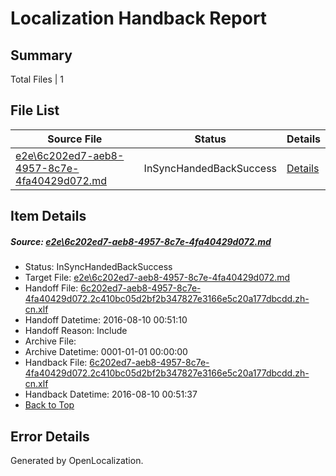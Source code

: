 # <a name='report-top'></a> Localization Handback Report

## Summary
 Total Files | 1

## File List
 Source File | Status | Details 
 ----------- | ------ | ------- 
 [e2e\6c202ed7-aeb8-4957-8c7e-4fa40429d072.md](https://github.com/OpenLocalizationTestOrg/oltest/blob/ea1de998dc1c9c76e62350c6cc64e39805783520/e2e/6c202ed7-aeb8-4957-8c7e-4fa40429d072.md) | InSyncHandedBackSuccess | [Details](#0ffcf7fd11b4570cce62b3b6899e21942071e86c4)

## Item Details
##### <a name='0ffcf7fd11b4570cce62b3b6899e21942071e86c4'></a> Source: [e2e\6c202ed7-aeb8-4957-8c7e-4fa40429d072.md](https://github.com/OpenLocalizationTestOrg/oltest/blob/ea1de998dc1c9c76e62350c6cc64e39805783520/e2e/6c202ed7-aeb8-4957-8c7e-4fa40429d072.md)
* Status: InSyncHandedBackSuccess
* Target File: [e2e\6c202ed7-aeb8-4957-8c7e-4fa40429d072.md](https://github.com/OpenLocalizationTestOrg/ol-test-zhcn/blob/fbab8418098df0868bec3a992baf7515a4442485/e2e/6c202ed7-aeb8-4957-8c7e-4fa40429d072.md)
* Handoff File: [6c202ed7-aeb8-4957-8c7e-4fa40429d072.2c410bc05d2bf2b347827e3166e5c20a177dbcdd.zh-cn.xlf](https://github.com/OpenLocalizationTestOrg/olhandoff-e2e/blob/55173de0ef1336b7be80b1ecfc7923d2d8932202/ol-handoff/OpenLocalizationTestOrg/ol-test-zhcn/ci/ht/6c202ed7-aeb8-4957-8c7e-4fa40429d072.2c410bc05d2bf2b347827e3166e5c20a177dbcdd.zh-cn.xlf)
* Handoff Datetime: 2016-08-10 00:51:10
* Handoff Reason: Include
* Archive File: 
* Archive Datetime: 0001-01-01 00:00:00
* Handback File: [6c202ed7-aeb8-4957-8c7e-4fa40429d072.2c410bc05d2bf2b347827e3166e5c20a177dbcdd.zh-cn.xlf](https://github.com/OpenLocalizationTestOrg/olhandback-e2e/blob/3d6f90c54201853b9cbe8cc4032d398b9b15b66d/ol-handback/OpenLocalizationTestOrg/ol-test-zhcn/ci/ht/6c202ed7-aeb8-4957-8c7e-4fa40429d072.2c410bc05d2bf2b347827e3166e5c20a177dbcdd.zh-cn.xlf)
* Handback Datetime: 2016-08-10 00:51:37
* [Back to Top](#report-top)


## Error Details

Generated by OpenLocalization.
